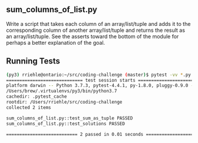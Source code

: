 ## sum_columns_of_list.py

Write a script that takes each column of an array/list/tuple and adds it to the corresponding column of another array/list/tuple and returns the result as an array/list/tuple. See the asserts toward the bottom of the module for perhaps a better explanation of the goal.

## Running Tests

```bash
(py3) rriehle@ontario:~/src/coding-challenge (master)$ pytest -vv *.py
============================= test session starts ==============================
platform darwin -- Python 3.7.3, pytest-4.4.1, py-1.8.0, pluggy-0.9.0 -- 
/Users/brew/.virtualenvs/py3/bin/python3.7
cachedir: .pytest_cache
rootdir: /Users/rriehle/src/coding-challenge
collected 2 items

sum_columns_of_list.py::test_sum_as_tuple PASSED                         [ 50%]
sum_columns_of_list.py::test_solutions PASSED                            [100%]

=========================== 2 passed in 0.01 seconds ===========================
```

